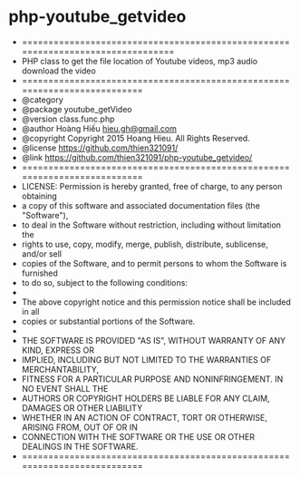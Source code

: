# php-youtube_getvideo
 *  ================================================================================
 *  PHP class to get the file location of Youtube videos, mp3 audio download the video
 *  ==========================================================================
 *  @category
 *  @package     youtube_getVideo
 *  @version     class.func.php
 *  @author      Hoàng Hiếu <hieu.gh@gmail.com>
 *  @copyright   Copyright 2015 Hoang Hieu. All Rights Reserved.
 *  @license     https://github.com/thien321091/
 *  @link        https://github.com/thien321091/php-youtube_getvideo/
 *  ==========================================================================
 *  LICENSE: Permission is hereby granted, free of charge, to any person obtaining
 *  a copy of this software and associated documentation files (the "Software"),
 *  to deal in the Software without restriction, including without limitation the
 *  rights to use, copy, modify, merge, publish, distribute, sublicense, and/or sell
 *  copies of the Software, and to permit persons to whom the Software is furnished
 *  to do so, subject to the following conditions:
 *
 *    The above copyright notice and this permission notice shall be included in all
 *  copies or substantial portions of the Software.
 *
 *  THE SOFTWARE IS PROVIDED "AS IS", WITHOUT WARRANTY OF ANY KIND, EXPRESS OR
 *  IMPLIED, INCLUDING BUT NOT LIMITED TO THE WARRANTIES OF MERCHANTABILITY,
 *  FITNESS FOR A PARTICULAR PURPOSE AND NONINFRINGEMENT. IN NO EVENT SHALL THE
 *  AUTHORS OR COPYRIGHT HOLDERS BE LIABLE FOR ANY CLAIM, DAMAGES OR OTHER LIABILITY
 *  WHETHER IN AN ACTION OF CONTRACT, TORT OR OTHERWISE, ARISING FROM, OUT OF OR IN
 *  CONNECTION WITH THE SOFTWARE OR THE USE OR OTHER DEALINGS IN THE SOFTWARE.
 *  ==========================================================================
